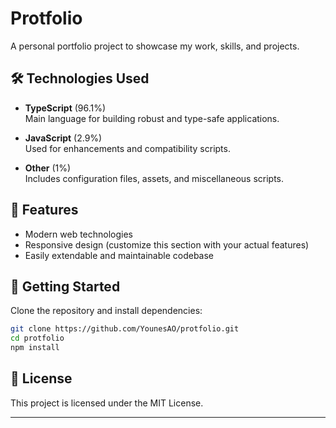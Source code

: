 # Protfolio

A personal portfolio project to showcase my work, skills, and projects.

## 🛠 Technologies Used

- **TypeScript** (96.1%)  
  Main language for building robust and type-safe applications.

- **JavaScript** (2.9%)  
  Used for enhancements and compatibility scripts.

- **Other** (1%)  
  Includes configuration files, assets, and miscellaneous scripts.

## 🚀 Features

- Modern web technologies
- Responsive design (customize this section with your actual features)
- Easily extendable and maintainable codebase

## 📁 Getting Started

Clone the repository and install dependencies:

```bash
git clone https://github.com/YounesAO/protfolio.git
cd protfolio
npm install
```

## 📄 License

This project is licensed under the MIT License.

---

